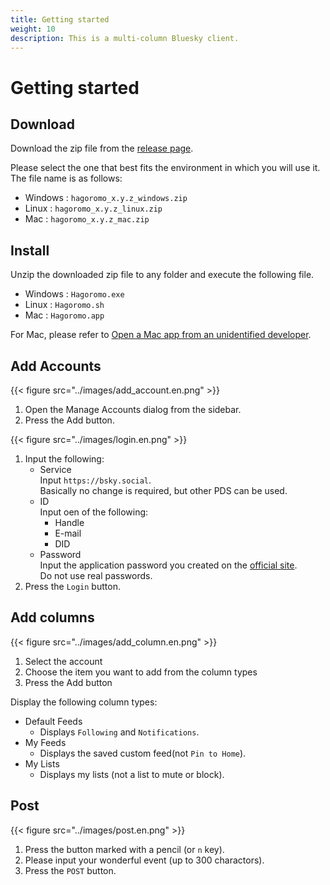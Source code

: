 ```yaml
---
title: Getting started
weight: 10
description: This is a multi-column Bluesky client.
---
```


# Getting started

## Download

Download the zip file from the [release page](https://github.com/ioriayane/Hagoromo/releases).

Please select the one that best fits the environment in which you will use it. The file name is as follows:

- Windows : `hagoromo_x.y.z_windows.zip`
- Linux : `hagoromo_x.y.z_linux.zip`
- Mac : `hagoromo_x.y.z_mac.zip`

## Install

Unzip the downloaded zip file to any folder and execute the following file.

- Windows : `Hagoromo.exe`
- Linux : `Hagoromo.sh`
- Mac : `Hagoromo.app`

For Mac, please refer to [Open a Mac app from an unidentified developer](https://support.apple.com/guide/mac-help/open-a-mac-app-from-an-unidentified-developer-mh40616/mac).

## Add Accounts

{{< figure src="../images/add_account.en.png" >}}

1. Open the Manage Accounts dialog from the sidebar.
2. Press the Add button.

{{< figure src="../images/login.en.png" >}}

1. Input the following:
   - Service  
     Input `https://bsky.social`.  
     Basically no change is required, but other PDS can be used.
   - ID  
     Input oen of the following:
     - Handle
     - E-mail
     - DID
   - Password  
     Input the application password you created on the [official site](https://bsky.app/settings/app-passwords).  
     Do not use real passwords.
2. Press the `Login` button.

## Add columns

{{< figure src="../images/add_column.en.png" >}}

1. Select the account
2. Choose the item you want to add from the column types
3. Press the Add button

Display the following column types:

- Default Feeds
  - Displays `Following` and `Notifications`.
- My Feeds
  - Displays the saved custom feed(not `Pin to Home`).
- My Lists
  - Displays my lists (not a list to mute or block).

## Post

{{< figure src="../images/post.en.png" >}}

1. Press the button marked with a pencil (or `n` key).
2. Please input your wonderful event (up to 300 charactors).
3. Press the `POST` button.
